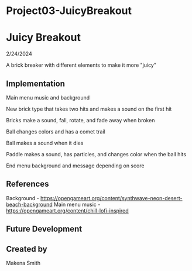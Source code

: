 # Project03-JuicyBreakout

# Juicy Breakout
2/24/2024

A brick breaker with different elements to make it more "juicy"

## Implementation
Main menu music and background

New brick type that takes two hits and makes a sound on the first hit

Bricks make a sound, fall, rotate, and fade away when broken

Ball changes colors and has a comet trail

Ball makes a sound when it dies

Paddle makes a sound, has particles, and changes color when the ball hits

End menu background and message depending on score


## References
Background - https://opengameart.org/content/synthwave-neon-desert-beach-background
Main menu music - https://opengameart.org/content/chill-lofi-inspired

## Future Development

## Created by
Makena Smith
